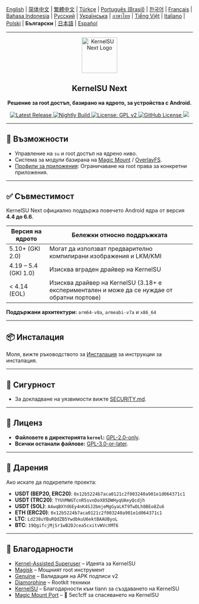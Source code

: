 [English](README.md) | [简体中文](README_CN.md) | [繁體中文](README_TW.md) | [Türkçe](README_TR.md) | [Português (Brasil)](README_PT-BR.md) | [한국어](README_KO.md) | [Français](README_FR.md) | [Bahasa Indonesia](README_ID.md) | [Русский](README_RU.md) | [Українська](README_UA.md) | [ภาษาไทย](README_TH.md) | [Tiếng Việt](README_VI.md) | [Italiano](README_IT.md) | [Polski](README_PL.md) | **Български** | [日本語](README_JA.md) | [Español](README_ES.md)

---

<div align="center">
  <img src="/assets/kernelsu_next.png" width="96" alt="KernelSU Next Logo">

  <h2>KernelSU Next</h2>
  <p><strong>Решение за root достъп, базирано на ядрото, за устройства с Android.</strong></p>

  <p>
    <a href="https://github.com/KernelSU-Next/KernelSU-Next/releases/latest">
      <img src="https://img.shields.io/github/v/release/KernelSU-Next/KernelSU-Next?label=Release&logo=github" alt="Latest Release">
    </a>
    <a href="https://nightly.link/KernelSU-Next/KernelSU-Next/workflows/build-manager-ci/next/Manager">
      <img src="https://img.shields.io/badge/Nightly%20Release-gray?logo=hackthebox&logoColor=fff" alt="Nightly Build">
    </a>
    <a href="https://www.gnu.org/licenses/old-licenses/gpl-2.0.en.html">
      <img src="https://img.shields.io/badge/License-GPL%20v2-orange.svg?logo=gnu" alt="License: GPL v2">
    </a>
    <a href="/LICENSE">
      <img src="https://img.shields.io/github/license/KernelSU-Next/KernelSU-Next?logo=gnu" alt="GitHub License">
    </a>
    <a title="Crowdin" target="_blank" href="https://crowdin.com/project/kernelsu-next"><img src="https://badges.crowdin.net/kernelsu-next/localized.svg"></a>
  </p>
</div>

---

## 🚀 Възможности

- Управление на `su` и root достъп на ядрено ниво.
- Система за модули базирана на [Magic Mount](https://topjohnwu.github.io/Magisk/details.html#magic-mount) / [OverlayFS](https://en.wikipedia.org/wiki/OverlayFS).
- [Профили за приложения](https://kernelsu.org/guide/app-profile.html): Ограничаване на root права за конкретни приложения.

---

## ✅ Съвместимост

KernelSU Next официално поддържа повечето Android ядра от версия **4.4 до 6.6**.

| Версия на ядрото     | Бележки относно поддръжката                                                                  |
|----------------------|----------------------------------------------------------------------------------------------|
| 5.10+ (GKI 2.0)      | Могат да използват предварително компилирани изображения и LKM/KMI                           |
| 4.19 – 5.4 (GKI 1.0) | Изисква вграден драйвер на KernelSU                                                          |
| < 4.14 (EOL)         | Изисква драйвер на KernelSU (3.18+ е експериментален и може да се нуждае от обратни портове) |

**Поддържани архитектури:** `arm64-v8a`, `armeabi-v7a` и `x86_64`

---

## 📦 Инсталация

Моля, вижте ръководството за [Инсталация](https://kernelsu-next.github.io/webpage/pages/installation.html) за инструкции за инсталация.

---

## 🏅 Сигурност

- За докладване на уязвимости вижте [SECURITY.md](/SECURITY.md).

---

## 📜 Лиценз

- **Файловете в директорията `kernel`:** [GPL-2.0-only](https://www.gnu.org/licenses/old-licenses/gpl-2.0.en.html).
- **Всички останали файлове:** [GPL-3.0-or-later](https://www.gnu.org/licenses/gpl-3.0.html).

---

## 💸 Дарения

Ако искате да подкрепите проекта:

- **USDT (BEP20, ERC20)**: `0x12b5224b7aca0121c2f003240a901e1d064371c1`
- **USDT (TRC20)**: `TYUVMWGTcnR5svnDoX85DWHyqUAeyQcdjh`
- **USDT (SOL)**: `A4wqBXYd6Ey4nK4SJ2bmjeMgGyaLKT9TwDLh8BEo8Zu6`
- **ETH (ERC20)**: `0x12b5224b7aca0121c2f003240a901e1d064371c1`
- **LTC**: `Ld238uYBuRQdZB5YwdbkuU6ektBAAUByoL`
- **BTC**: `19QgifcjMjSr1wB2DJcea5cxitvWVcXMT6`

---

## 🙏 Благодарности

- [Kernel-Assisted Superuser](https://git.zx2c4.com/kernel-assisted-superuser/about/) – Идеята за KernelSU
- [Magisk](https://github.com/topjohnwu/Magisk) – Мощният root инструмент
- [Genuine](https://github.com/brevent/genuine/) – Валидация на APK подписи v2
- [Diamorphine](https://github.com/m0nad/Diamorphine) – Rootkit техники
- [KernelSU](https://github.com/tiann/KernelSU) – Благодарности към tiann за създаването на KernelSU
- [Magic Mount Port](https://github.com/5ec1cff/KernelSU/blob/main/userspace/ksud/src/magic_mount.rs) – 💜 5ec1cff за спасяването на KernelSU
